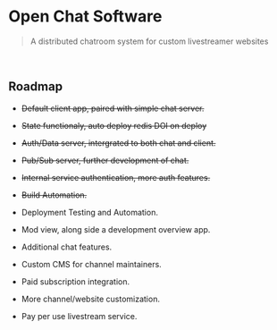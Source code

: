 # Open Chat Software

> A distributed chatroom system for custom livestreamer websites

<br>

## Roadmap

* ~~Default client app, paired with simple chat server.~~
* ~~State functionaly, auto deploy redis DOI on deploy~~
* ~~Auth/Data server, intergrated to both chat and client.~~
* ~~Pub/Sub server, further development of chat.~~
* ~~Internal service authentication, more auth features.~~
* ~~Build Automation.~~
* Deployment Testing and Automation.
* Mod view, along side a development overview app.
* Additional chat features.
* Custom CMS for channel maintainers.
* Paid subscription integration.
* More channel/website customization.

* Pay per use livestream service.
